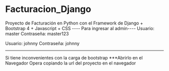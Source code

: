 # Facturacion_Django
Proyecto de Facturación en Python con el Framework de Django + Bootstrap 4 + Javascript + CSS
---- Para ingresar al admin----
Usuario: master
Contraseña: master123

Usuario: johnny
Contraseña: johnny

-------------------------------
Si tiene inconvenientes con la carga de bootstrap ***Abrirlo en el Navegador Opera copiando la url del proyecto en el navegador
